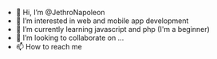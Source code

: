 - 👋 Hi, I’m @JethroNapoleon
- 👀 I’m interested in web and mobile app development
- 🌱 I’m currently learning javascript and php (I'm a beginner)
- 💞️ I’m looking to collaborate on ...
- 📫 How to reach me 

<!---
JethroNapoleon/JethroNapoleon is a ✨ special ✨ repository because its `README.md` (this file) appears on your GitHub profile.
You can click the Preview link to take a look at your changes.
--->

